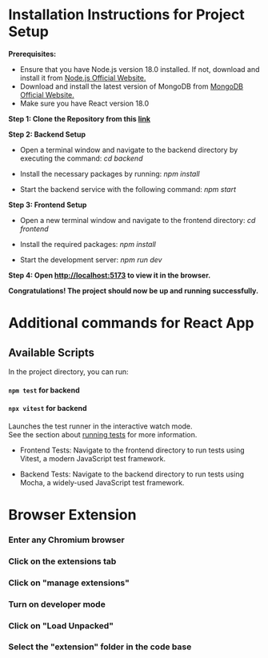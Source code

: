 # Installation Instructions for Project Setup

**Prerequisites:**

- Ensure that you have Node.js version 18.0 installed. If not, download and install it from [Node.js Official Website.](https://nodejs.org/en/download/)
- Download and install the latest version of MongoDB from [MongoDB Official Website.](https://www.mongodb.com/try/download/community)
- Make sure you have React version 18.0

**Step 1: Clone the Repository from this [link](https://github.com/SAT510/WolfJobs-group66.git)**

**Step 2: Backend Setup**

- Open a terminal window and navigate to the backend directory by executing the command: _cd backend_

- Install the necessary packages by running: _npm install_

- Start the backend service with the following command: _npm start_

**Step 3: Frontend Setup**

- Open a new terminal window and navigate to the frontend directory: _cd frontend_

- Install the required packages: _npm install_

- Start the development server: _npm run dev_

**Step 4: Open [http://localhost:5173](http://localhost:5173) to view it in the browser.**

**Congratulations! The project should now be up and running successfully.**

# Additional commands for React App

## Available Scripts

In the project directory, you can run:

#### `npm test` for backend

#### `npx vitest` for backend

Launches the test runner in the interactive watch mode.\
See the section about [running tests](https://facebook.github.io/create-react-app/docs/running-tests) for more information.

- Frontend Tests:
  Navigate to the frontend directory to run tests using Vitest, a modern JavaScript test framework.


- Backend Tests:
  Navigate to the backend directory to run tests using Mocha, a widely-used JavaScript test framework.


# Browser Extension

### Enter any Chromium browser
### Click on the extensions tab
### Click on "manage extensions"
### Turn on developer mode
### Click on "Load Unpacked"
### Select the "extension" folder in the code base

